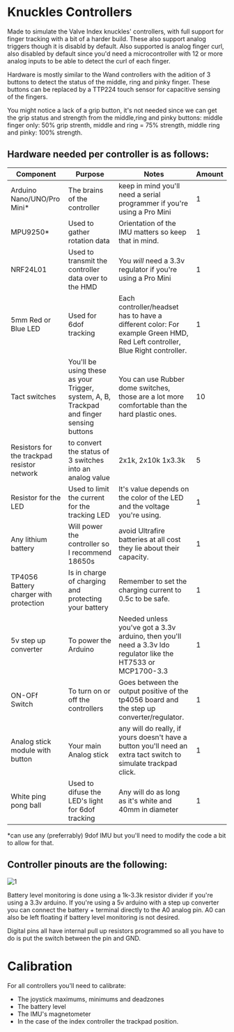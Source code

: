 # Knuckles Controllers

Made to simulate the Valve Index knuckles' controllers, with full support for finger tracking with a bit of a harder build.
These also support analog triggers though it is disabld by default.
Also supported is analog finger curl, also disabled by default since you'd need a microcontroller with 12 or more analog inputs to be able to detect the curl of each finger.

Hardware is mostly similar to the Wand controllers with the adition of 3 buttons to detect the status of the middle, ring and pinky finger. These buttons can be replaced by a TTP224 touch sensor for capacitive sensing of the fingers.

You might notice a lack of a grip button, it's not needed since we can get the grip status and strength from the middle,ring and pinky buttons: middle finger only: 50% grip strenth, middle and ring = 75% strength, middle ring and pinky: 100% strength.

## Hardware needed per controller is as follows:
| Component | Purpose | Notes | Amount |
| --------- | ----------- | ----- | ------ |
| Arduino Nano/UNO/Pro Mini* | The brains of the controller | keep in mind you'll need a serial programmer if you're using a Pro Mini | 1 |
| MPU9250*   | Used to gather rotation data | Orientation of the IMU matters so keep that in mind. | 1 | 
| NRF24L01  | Used to transmit the controller data over to the HMD | You *will* need a 3.3v regulator if you're using a Pro Mini | 1 | 
| 5mm Red or Blue LED | Used for 6dof tracking | Each controller/headset has to have a different color: For example Green HMD, Red Left controller, Blue Right controller. | 1 |
| Tact switches | You'll be using these as your Trigger, system, A, B, Trackpad and finger sensing buttons | You can use Rubber dome switches, those are a lot more comfortable than the hard plastic ones. | 10 |
| Resistors for the trackpad resistor network | to convert the status of 3 switches into an analog value | 2x1k, 2x10k 1x3.3k | 5 |
| Resistor for the LED | Used to limit the current for the tracking LED | It's value depends on the color of the LED and the voltage you're using. | 1 |
| Any lithium battery | Will power the controller so I recommend 18650s | avoid Ultrafire batteries at all cost they lie about their capacity. | 1 |
| TP4056 Battery charger with protection | Is in charge of charging and protecting your battery | Remember to set the charging current to 0.5c to be safe. | 1 |
| 5v step up converter | To power the Arduino | Needed unless you've got a 3.3v arduino, then you'll need a 3.3v ldo regulator like the HT7533 or MCP1700-3.3| 1 |
| ON-OFf Switch | To turn on or off the controllers | Goes between the output positive of the tp4056 board and the step up converter/regulator.| 1 |
| Analog stick module with button | Your main Analog stick | any will do really, if yours doesn't have a button you'll need an extra tact switch to simulate trackpad click. | 1 |
| White ping pong ball | Used to difuse the LED's light for 6dof tracking | Any will do as long as it's white and 40mm in diameter | 1 |

*can use any (preferrably) 9dof IMU but you'll need to modify the code a bit to allow for that.

## Controller pinouts are the following:

![1](img/Controller/INDEX.png)

Battery level monitoring is done using a 1k-3.3k resistor divider if you're using a 3.3v arduino. If you're using a 5v arduino with a step up converter you can connect the battery + terminal directly to the A0 analog pin.
A0 can also be left floating if battery level monitoring is not desired.

Digital pins all have internal pull up resistors programmed so all you have to do is put the switch between the pin and GND.

# Calibration
For all controllers you'll need to calibrate:
* The joystick maximums, minimums and deadzones
* The battery level
* The IMU's magnetometer
* In the case of the index controller the trackpad position.

